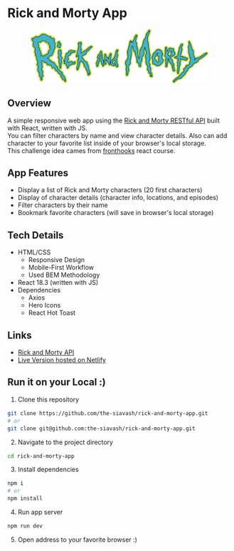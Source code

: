 # Rick and Morty App

<p align="center">
  <img src="./public/rick_and_morty-official_logo.svg" width="400" />
</p>

## Overview

A simple responsive web app using the [Rick and Morty RESTful API](https://rickandmortyapi.com/) built with React, written with JS.<br/>
You can filter characters by name and view character details.
Also can add character to your favorite list inside of your browser's local storage.<br/>
This challenge idea cames from [fronthooks](https://fronthooks.ir/) react course.

## App Features

- Display a list of Rick and Morty characters (20 first characters)
- Display of character details (character info, locations, and episodes)
- Filter characters by their name
- Bookmark favorite characters (will save in browser's local storage)

## Tech Details

- HTML/CSS
  - Responsive Design
  - Mobile-First Workflow
  - Used BEM Methodology
- React 18.3 (written with JS)
- Dependencies
  - Axios
  - Hero Icons
  - React Hot Toast

## Links

- [Rick and Morty API](https://rickandmortyapi.com/)
- [Live Version hosted on Netlify]()

## Run it on your Local :)

1. Clone this repository

```bash
git clone https://github.com/the-siavash/rick-and-morty-app.git
# or
git clone git@github.com:the-siavash/rick-and-morty-app.git
```

2. Navigate to the project directory

```bash
cd rick-and-morty-app
```

3. Install dependencies

```bash
npm i
# or
npm install
```

4. Run app server

```bash
npm run dev
```

5. Open address to your favorite browser :)
